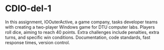 # CDIO-del-1
In this assignment, IOOuterActive, a game company, tasks developer teams with creating a two-player Windows game for DTU computer labs. Players roll dice, aiming to reach 40 points. Extra challenges include penalties, extra turns, and specific win conditions. Documentation, code standards, fast response times, version control.
